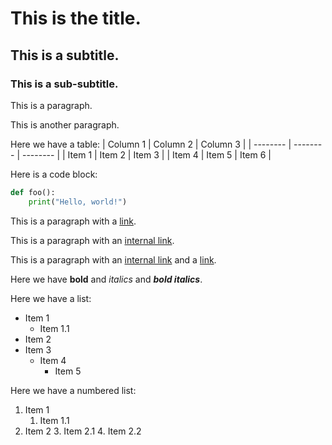 # This is the title.

## This is a subtitle.

### This is a sub-subtitle.

This is a paragraph.

This is another paragraph.

Here we have a table:
| Column 1 | Column 2 | Column 3 |
| -------- | -------- | -------- |
| Item 1   | Item 2   | Item 3   |
| Item 4   | Item 5   | Item 6   |

Here is a code block:
```python
def foo():
    print("Hello, world!")
```

This is a paragraph with a [link](https://www.google.com).

This is a paragraph with an [internal link](/technology/2023-09-26_Sample_Formats).

This is a paragraph with an [internal link](/technology/2023-09-26_Sample_Formats) and a [link](https://www.google.com).

Here we have **bold** and _italics_ and **_bold italics_**.

Here we have a list:
- Item 1
  - Item 1.1
- Item 2
- Item 3
  - Item 4
    - Item 5

Here we have a numbered list:
1.  Item 1
    1.  Item 1.1    
2. Item 2
   3. Item 2.1
      4. Item 2.2

